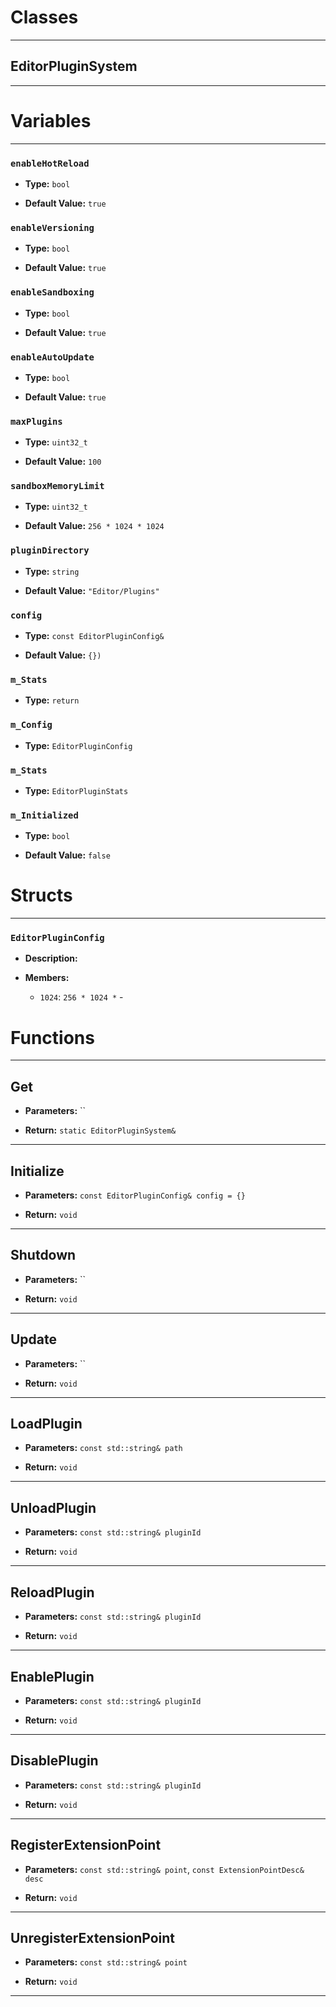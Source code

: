 # Classes
---

## EditorPluginSystem
---




# Variables
---

### `enableHotReload`

- **Type:** `bool`

- **Default Value:** `true`



### `enableVersioning`

- **Type:** `bool`

- **Default Value:** `true`



### `enableSandboxing`

- **Type:** `bool`

- **Default Value:** `true`



### `enableAutoUpdate`

- **Type:** `bool`

- **Default Value:** `true`



### `maxPlugins`

- **Type:** `uint32_t`

- **Default Value:** `100`



### `sandboxMemoryLimit`

- **Type:** `uint32_t`

- **Default Value:** `256 * 1024 * 1024`



### `pluginDirectory`

- **Type:** `string`

- **Default Value:** `"Editor/Plugins"`



### `config`

- **Type:** `const EditorPluginConfig&`

- **Default Value:** `{})`



### `m_Stats`

- **Type:** `return`



### `m_Config`

- **Type:** `EditorPluginConfig`



### `m_Stats`

- **Type:** `EditorPluginStats`



### `m_Initialized`

- **Type:** `bool`

- **Default Value:** `false`




# Structs
---

### `EditorPluginConfig`

- **Description:** 

- **Members:**

  - `1024`: `256 * 1024 *` - 




# Functions
---

## Get



- **Parameters:** ``

- **Return:** `static EditorPluginSystem&`

---

## Initialize



- **Parameters:** `const EditorPluginConfig& config = {}`

- **Return:** `void`

---

## Shutdown



- **Parameters:** ``

- **Return:** `void`

---

## Update



- **Parameters:** ``

- **Return:** `void`

---

## LoadPlugin



- **Parameters:** `const std::string& path`

- **Return:** `void`

---

## UnloadPlugin



- **Parameters:** `const std::string& pluginId`

- **Return:** `void`

---

## ReloadPlugin



- **Parameters:** `const std::string& pluginId`

- **Return:** `void`

---

## EnablePlugin



- **Parameters:** `const std::string& pluginId`

- **Return:** `void`

---

## DisablePlugin



- **Parameters:** `const std::string& pluginId`

- **Return:** `void`

---

## RegisterExtensionPoint



- **Parameters:** `const std::string& point`, `const ExtensionPointDesc& desc`

- **Return:** `void`

---

## UnregisterExtensionPoint



- **Parameters:** `const std::string& point`

- **Return:** `void`

---
